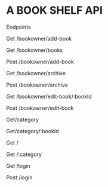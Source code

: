 # A BOOK SHELF API

Endpoints

Get /bookowner/add-book

Get /bookowner/books

Post /bookowner/add-book

Get /bookowner/archive

Post /bookowner/archive

Get /bookowner/edit-book/:bookId

Post /bookowner/edit-book


Get/category

Get/category/:bookId

Get /

Get /:category

Get /login

Post /login 